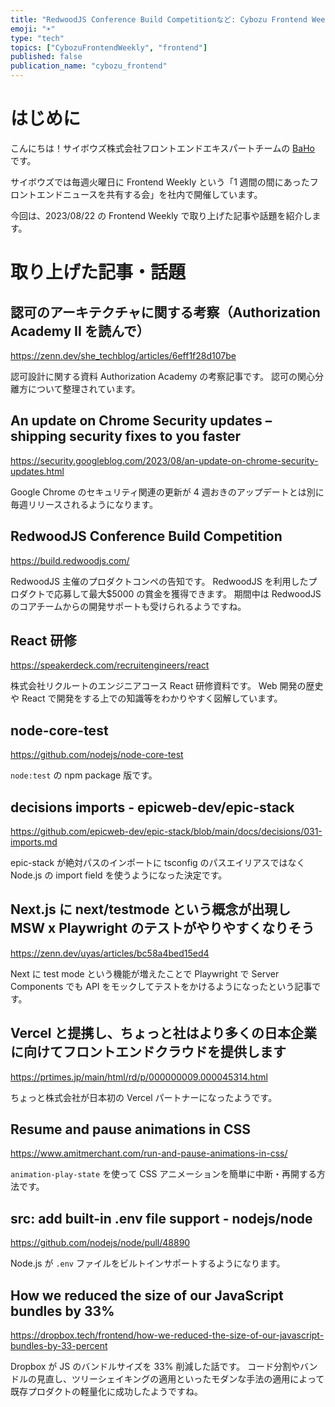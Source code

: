 ```yaml
---
title: "RedwoodJS Conference Build Competitionなど: Cybozu Frontend Weekly (2023-08-22号)"
emoji: "☀️"
type: "tech"
topics: ["CybozuFrontendWeekly", "frontend"]
published: false
publication_name: "cybozu_frontend"
---
```


# はじめに

こんにちは！サイボウズ株式会社フロントエンドエキスパートチームの [BaHo](https://twitter.com/b4h0_c4t) です。

サイボウズでは毎週火曜日に Frontend Weekly という「1 週間の間にあったフロントエンドニュースを共有する会」を社内で開催しています。

今回は、2023/08/22 の Frontend Weekly で取り上げた記事や話題を紹介します。

# 取り上げた記事・話題

## 認可のアーキテクチャに関する考察（Authorization Academy II を読んで）

https://zenn.dev/she_techblog/articles/6eff1f28d107be

認可設計に関する資料 Authorization Academy の考察記事です。
認可の関心分離方について整理されています。

## An update on Chrome Security updates – shipping security fixes to you faster

https://security.googleblog.com/2023/08/an-update-on-chrome-security-updates.html

Google Chrome のセキュリティ関連の更新が 4 週おきのアップデートとは別に毎週リリースされるようになります。

## RedwoodJS Conference Build Competition

https://build.redwoodjs.com/

RedwoodJS 主催のプロダクトコンペの告知です。
RedwoodJS を利用したプロダクトで応募して最大$5000 の賞金を獲得できます。
期間中は RedwoodJS のコアチームからの開発サポートも受けられるようですね。

## React 研修

https://speakerdeck.com/recruitengineers/react

株式会社リクルートのエンジニアコース React 研修資料です。
Web 開発の歴史や React で開発をする上での知識等をわかりやすく図解しています。

## node-core-test

https://github.com/nodejs/node-core-test

`node:test` の npm package 版です。

## decisions imports - epicweb-dev/epic-stack

https://github.com/epicweb-dev/epic-stack/blob/main/docs/decisions/031-imports.md

epic-stack が絶対パスのインポートに tsconfig のパスエイリアスではなく Node.js の import field を使うようになった決定です。

## Next.js に next/testmode という概念が出現し MSW x Playwright のテストがやりやすくなりそう

https://zenn.dev/uyas/articles/bc58a4bed15ed4

Next に test mode という機能が増えたことで Playwright で Server Components でも API をモックしてテストをかけるようになったという記事です。

## Vercel と提携し、ちょっと社はより多くの日本企業に向けてフロントエンドクラウドを提供します

https://prtimes.jp/main/html/rd/p/000000009.000045314.html

ちょっと株式会社が日本初の Vercel パートナーになったようです。

## Resume and pause animations in CSS

https://www.amitmerchant.com/run-and-pause-animations-in-css/

`animation-play-state` を使って CSS アニメーションを簡単に中断・再開する方法です。

## src: add built-in .env file support - nodejs/node

https://github.com/nodejs/node/pull/48890

Node.js が `.env` ファイルをビルトインサポートするようになります。

## How we reduced the size of our JavaScript bundles by 33%

https://dropbox.tech/frontend/how-we-reduced-the-size-of-our-javascript-bundles-by-33-percent

Dropbox が JS のバンドルサイズを 33% 削減した話です。
コード分割やバンドルの見直し、ツリーシェイキングの適用といったモダンな手法の適用によって既存プロダクトの軽量化に成功したようですね。
